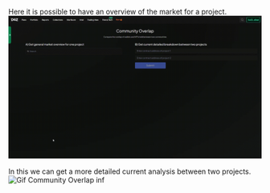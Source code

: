 
Here it is possible to have an overview of the market for a project.
![Gif Community Overlap inf](./pictures/Intel%20-a-%20community-overlap.gif)


In this we can get a more detailed current analysis between two projects.
![Gif Community Overlap inf](./pictures/Intel-b-community-overlap.gif)
